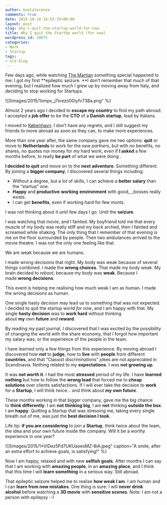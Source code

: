 ```yaml
---
author: koalalorenzo
comments: true
date: 2015-10-18 16:52:25+00:00
layout: post
slug: why-i-quit-the-startup-world-for-now
title: Why I quit the StartUp world (for now)
wordpress_id: 18671
categories:
- Work
- Startup
tags:
- old blog
---
```


Few days ago, while watching [The Martian](http://www.imdb.com/title/tt3659388/) something special happened to me: I got my first **epileptic seizure. **I don’t remember that much of that evening, but I realized how much I grew up by moving away from Italy, and deciding to stop working for Startups.

![](images/2015/1xmpx_j7srezo00iyfv738a.png"
%}

Almost 2 years ago I decided to **escape my country** to find my path abroad. I accepted a **job offer** to be the **CTO** of a **Danish startup**, lead by Italians.

I moved to [København](https://en.wikipedia.org/wiki/Copenhagen). I don’t have any regrets, and I still suggest my friends to move abroad as soon as they can, to make more experiences. <!--more-->

More than one year after, the same company gave me two options: **quit** or move to **Netherlands** to work for the _new partners_, but with no benefits, no shares, no quotes nor money for my hard work, even if **I asked** a few months before, to really **be part** of what we were doing .

**I decided to quit** and move on to the **next adventure**. Something different. By joining a **bigger company**, I discovered several things including:

  * Without a degree, but a lot of skills,
I can achieve a **better salary** than the “startup” one.
  * **Happy** and **productive** **working** **environment**
with good_ _bosses really exists.
  * I can get **benefits**, even if working hard for few monts.


I was not thinking about it until few days I go. Until the **seizure**.

I was watching that movie, and I fainted. My boyfriend told me that every muscle of my body was really stiff and my back arched, then I fainted and screamed while shaking. The only thing that I remember of that evening is me on the floor surrounded by people. Then two ambulances arrived to the movie theatre. I was not the only one feeling like that.

We are weak because we are humans.

I made wrong decisions that night. My body was weak because of several things combined. I made the **wrong choices**. That made my body weak. My brain decided to _reboot_, because my body was **weak**. Because I made **wrong decisions**.

This event is helping me realising how much weak I am as human.
I made the wrong decisions as human.

One single hasty decision may lead us to something that was not expected. I decided to quit the startup world _for now_, and I am happy with that. My single **hasty decision** was to **work hard** without thinking about **my** own **future** and **reward**.

By reading my past journal, I discovered that I was excited by the possibility of changing the world with the share economy, that I forgot how important my salary was, or the experience of the people in the team.

I have learned only a few things from this experience. By moving abroad
I discovered how **not** to **judge**, how to **live** with **people** from different **countries**, and that “Classist discriminations” jokes are not appreciated
in Scandinavia. Nothing related to my **expectations**. I was **not growing up**.

It was **not worth it**. I had the most **stressed** period of my life. I have **learned nothing** but how to follow the **wrong lead** that forced me to **cheap solutions** over clients satisfactions. If I will ever take the decision to **work** for a **Startup**, I will think twice… and think about **my own future**.


These months working in that bigger company, gave me the big chance to **think differently**. I am **not thinking big**, I am **not** thinking **outside the box**. I am **happy**. Quitting a Startup that was stressing me, taking every single breath out of me, was just the **best decision I took**.

Life tip: **if you are considering** to join a **Startup**, think twice about the team, the idea and your own future inside the company.
Will it be a worthy experience in one year?

![](images/2015/1*VlDez5Fd7UKUaoesMZ-8iA.jpeg"
  caption="A smile, after an extra effort to achieve goals, is satisfying!"
%}


Now I am happy, relaxed and with new **selfish goals**. After months I can say that I am working with **amazing people**, in an **amazing place**, and
I think that this time
I will **learn something** in a serious way. Still abroad.

That epileptic seizure helped me to realise **how weak I am**. I am human and I can **learn from new mistakes**. One thing is sure: I will **never drink alcohol** before watching a **3D movie** with **sensitive scenes**. Note: I am not a person with epilepsy :-)
